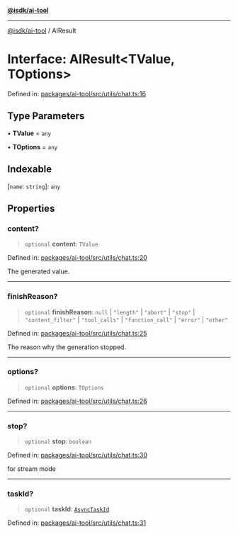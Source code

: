 [**@isdk/ai-tool**](../README.md)

***

[@isdk/ai-tool](../globals.md) / AIResult

# Interface: AIResult\<TValue, TOptions\>

Defined in: [packages/ai-tool/src/utils/chat.ts:16](https://github.com/isdk/ai-tool.js/blob/6a89194ac34437a1bc58f7ec590cd22976939ca6/src/utils/chat.ts#L16)

## Type Parameters

• **TValue** = `any`

• **TOptions** = `any`

## Indexable

\[`name`: `string`\]: `any`

## Properties

### content?

> `optional` **content**: `TValue`

Defined in: [packages/ai-tool/src/utils/chat.ts:20](https://github.com/isdk/ai-tool.js/blob/6a89194ac34437a1bc58f7ec590cd22976939ca6/src/utils/chat.ts#L20)

The generated value.

***

### finishReason?

> `optional` **finishReason**: `null` \| `"length"` \| `"abort"` \| `"stop"` \| `"content_filter"` \| `"tool_calls"` \| `"function_call"` \| `"error"` \| `"other"`

Defined in: [packages/ai-tool/src/utils/chat.ts:25](https://github.com/isdk/ai-tool.js/blob/6a89194ac34437a1bc58f7ec590cd22976939ca6/src/utils/chat.ts#L25)

The reason why the generation stopped.

***

### options?

> `optional` **options**: `TOptions`

Defined in: [packages/ai-tool/src/utils/chat.ts:26](https://github.com/isdk/ai-tool.js/blob/6a89194ac34437a1bc58f7ec590cd22976939ca6/src/utils/chat.ts#L26)

***

### stop?

> `optional` **stop**: `boolean`

Defined in: [packages/ai-tool/src/utils/chat.ts:30](https://github.com/isdk/ai-tool.js/blob/6a89194ac34437a1bc58f7ec590cd22976939ca6/src/utils/chat.ts#L30)

for stream mode

***

### taskId?

> `optional` **taskId**: [`AsyncTaskId`](../type-aliases/AsyncTaskId.md)

Defined in: [packages/ai-tool/src/utils/chat.ts:31](https://github.com/isdk/ai-tool.js/blob/6a89194ac34437a1bc58f7ec590cd22976939ca6/src/utils/chat.ts#L31)
